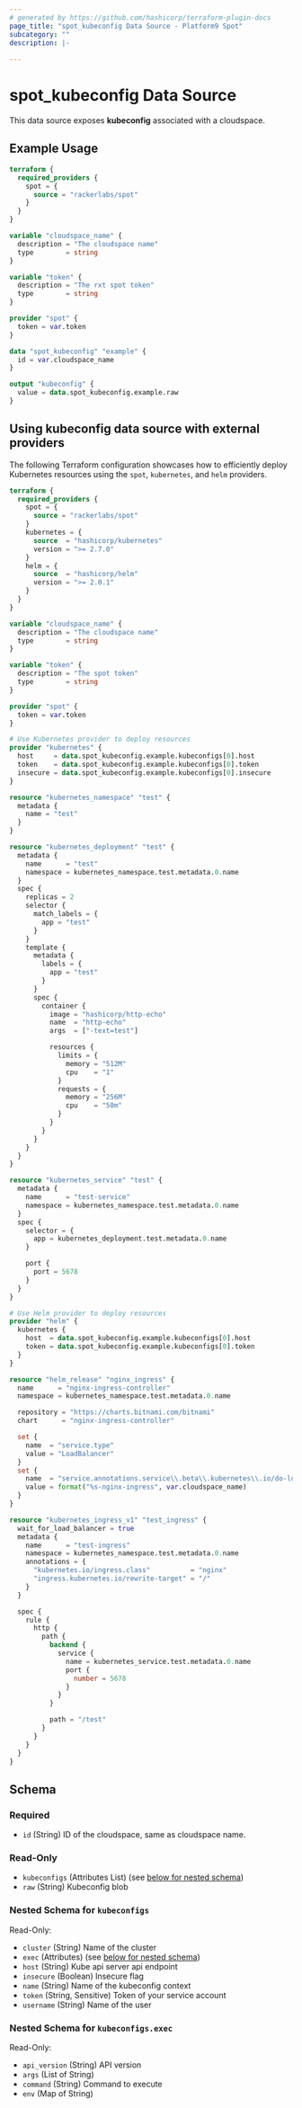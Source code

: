 ```yaml
---
# generated by https://github.com/hashicorp/terraform-plugin-docs
page_title: "spot_kubeconfig Data Source - Platform9 Spot"
subcategory: ""
description: |-
  
---
```


# spot_kubeconfig Data Source

This data source exposes **kubeconfig** associated with a cloudspace.


## Example Usage

```terraform
terraform {
  required_providers {
    spot = {
      source = "rackerlabs/spot"
    }
  }
}

variable "cloudspace_name" {
  description = "The cloudspace name"
  type        = string
}

variable "token" {
  description = "The rxt spot token"
  type        = string
}

provider "spot" {
  token = var.token
}

data "spot_kubeconfig" "example" {
  id = var.cloudspace_name
}

output "kubeconfig" {
  value = data.spot_kubeconfig.example.raw
}
```


## Using kubeconfig data source with external providers

The following Terraform configuration showcases how to efficiently deploy Kubernetes resources using the `spot`, `kubernetes`, and `helm` providers.

```terraform
terraform {
  required_providers {
    spot = {
      source = "rackerlabs/spot"
    }
    kubernetes = {
      source  = "hashicorp/kubernetes"
      version = ">= 2.7.0"
    }
    helm = {
      source  = "hashicorp/helm"
      version = ">= 2.0.1"
    }
  }
}

variable "cloudspace_name" {
  description = "The cloudspace name"
  type        = string
}

variable "token" {
  description = "The spot token"
  type        = string
}

provider "spot" {
  token = var.token
}

# Use Kubernetes provider to deploy resources
provider "kubernetes" {
  host     = data.spot_kubeconfig.example.kubeconfigs[0].host
  token    = data.spot_kubeconfig.example.kubeconfigs[0].token
  insecure = data.spot_kubeconfig.example.kubeconfigs[0].insecure
}

resource "kubernetes_namespace" "test" {
  metadata {
    name = "test"
  }
}

resource "kubernetes_deployment" "test" {
  metadata {
    name      = "test"
    namespace = kubernetes_namespace.test.metadata.0.name
  }
  spec {
    replicas = 2
    selector {
      match_labels = {
        app = "test"
      }
    }
    template {
      metadata {
        labels = {
          app = "test"
        }
      }
      spec {
        container {
          image = "hashicorp/http-echo"
          name  = "http-echo"
          args  = ["-text=test"]

          resources {
            limits = {
              memory = "512M"
              cpu    = "1"
            }
            requests = {
              memory = "256M"
              cpu    = "50m"
            }
          }
        }
      }
    }
  }
}

resource "kubernetes_service" "test" {
  metadata {
    name      = "test-service"
    namespace = kubernetes_namespace.test.metadata.0.name
  }
  spec {
    selector = {
      app = kubernetes_deployment.test.metadata.0.name
    }

    port {
      port = 5678
    }
  }
}

# Use Helm provider to deploy resources
provider "helm" {
  kubernetes {
    host  = data.spot_kubeconfig.example.kubeconfigs[0].host
    token = data.spot_kubeconfig.example.kubeconfigs[0].token
  }
}

resource "helm_release" "nginx_ingress" {
  name      = "nginx-ingress-controller"
  namespace = kubernetes_namespace.test.metadata.0.name

  repository = "https://charts.bitnami.com/bitnami"
  chart      = "nginx-ingress-controller"

  set {
    name  = "service.type"
    value = "LoadBalancer"
  }
  set {
    name  = "service.annotations.service\\.beta\\.kubernetes\\.io/do-loadbalancer-name"
    value = format("%s-nginx-ingress", var.cloudspace_name)
  }
}

resource "kubernetes_ingress_v1" "test_ingress" {
  wait_for_load_balancer = true
  metadata {
    name      = "test-ingress"
    namespace = kubernetes_namespace.test.metadata.0.name
    annotations = {
      "kubernetes.io/ingress.class"          = "nginx"
      "ingress.kubernetes.io/rewrite-target" = "/"
    }
  }

  spec {
    rule {
      http {
        path {
          backend {
            service {
              name = kubernetes_service.test.metadata.0.name
              port {
                number = 5678
              }
            }
          }

          path = "/test"
        }
      }
    }
  }
}
```

<!-- schema generated by tfplugindocs -->
## Schema

### Required

- `id` (String) ID of the cloudspace, same as cloudspace name.

### Read-Only

- `kubeconfigs` (Attributes List) (see [below for nested schema](#nestedatt--kubeconfigs))
- `raw` (String) Kubeconfig blob

<a id="nestedatt--kubeconfigs"></a>
### Nested Schema for `kubeconfigs`

Read-Only:

- `cluster` (String) Name of the cluster
- `exec` (Attributes) (see [below for nested schema](#nestedatt--kubeconfigs--exec))
- `host` (String) Kube api server api endpoint
- `insecure` (Boolean) Insecure flag
- `name` (String) Name of the kubeconfig context
- `token` (String, Sensitive) Token of your service account
- `username` (String) Name of the user

<a id="nestedatt--kubeconfigs--exec"></a>
### Nested Schema for `kubeconfigs.exec`

Read-Only:

- `api_version` (String) API version
- `args` (List of String)
- `command` (String) Command to execute
- `env` (Map of String)
